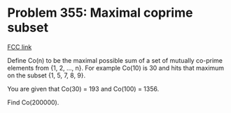 # Problem 355: Maximal coprime subset

[FCC link](https://www.freecodecamp.org/learn/coding-interview-prep/project-euler/problem-355-maximal-coprime-subset)

Define Co(n) to be the maximal possible sum of a set of mutually co-prime
elements from {1, 2, ..., n}. For example Co(10) is 30 and hits that maximum on
the subset {1, 5, 7, 8, 9}.

You are given that Co(30) = 193 and Co(100) = 1356.

Find Co(200000).

